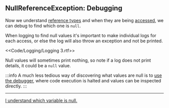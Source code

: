## NullReferenceException: Debugging
Now we understand [reference types](Reference%20Types.md) and when they are being [accessed](Access.md), we can debug to find which one is `null`.  

When logging to find null values it's important to make individual logs for each access, or else the log will also throw an exception and not be printed.

<<Code/Logging/Logging 3.rtf>>

Null values will sometimes print nothing, so note if a log does not print details, it could be a `null` value.

:::info
A much less tedious way of discovering what values are null is to [use the debugger](../Programming/Debugging/Debugger.md), where code execution is halted and values can be inspected directly.
:::

---  

[I understand which variable is null.](Options.md)